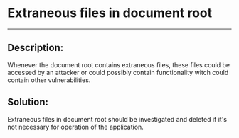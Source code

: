 # Extraneous files in document root
-------

## Description:

Whenever the document root contains extraneous files, these files could be accessed by an
attacker or could possibly contain functionality witch could contain other vulnerabilities.

## Solution:

Extraneous files in document root should be investigated and deleted if it's not necessary
for operation of the application.
